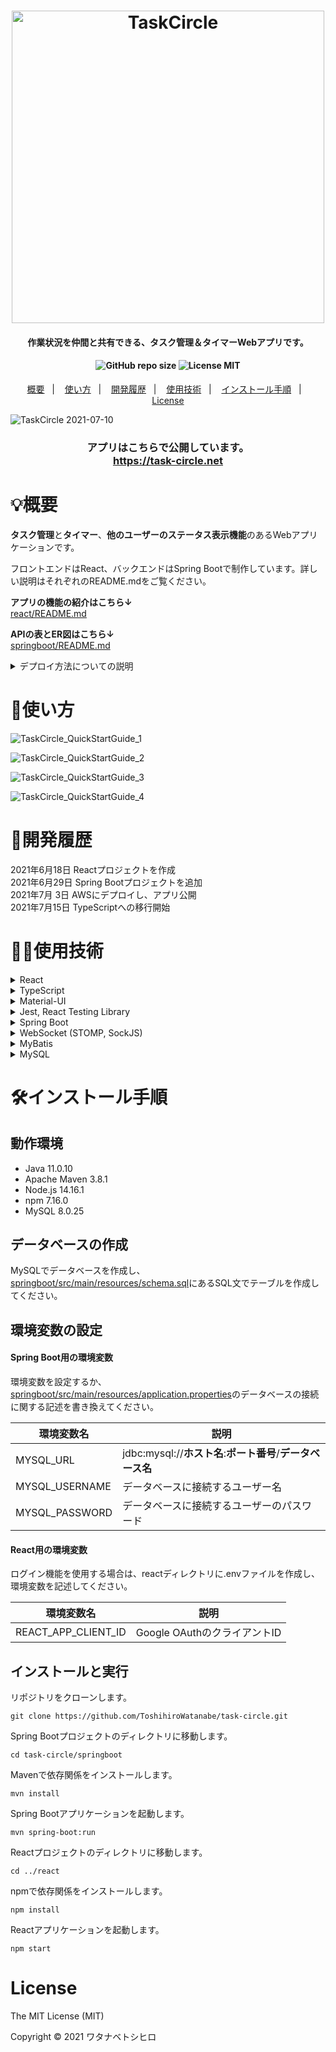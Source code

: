 <h1 align="center">
<img src="https://user-images.githubusercontent.com/79039863/125965026-0afa11d2-9678-4e71-82e3-683bd205fee0.png" alt="TaskCircle" title="TaskCircle" width="500">
</h1>

<h4 align="center">作業状況を仲間と共有できる、タスク管理＆タイマーWebアプリです。</h4>

<h4 align="center">
<img alt="GitHub repo size" src="https://img.shields.io/github/repo-size/ToshihiroWatanabe/task-circle">
<img alt="License MIT" src="https://img.shields.io/github/license/ToshihiroWatanabe/task-circle">
</h4>

<p align="center">
  <a href="#概要">概要</a>&nbsp;&nbsp;&nbsp;|&nbsp;&nbsp;&nbsp;
  <a href="#使い方">使い方</a>&nbsp;&nbsp;&nbsp;|&nbsp;&nbsp;&nbsp;
  <a href="#開発履歴">開発履歴</a>&nbsp;&nbsp;&nbsp;|&nbsp;&nbsp;&nbsp;
  <a href="#使用技術">使用技術</a>&nbsp;&nbsp;&nbsp;|&nbsp;&nbsp;&nbsp;
  <a href="#インストール手順">インストール手順</a>&nbsp;&nbsp;&nbsp;|&nbsp;&nbsp;&nbsp;
  <a href="#license">License</a>
</p>

![TaskCircle 2021-07-10](https://user-images.githubusercontent.com/79039863/126265535-fe696cba-fe48-4c63-9933-e51c40aff972.gif)

<h3 align="center">アプリはこちらで公開しています。<br>
<a href="https://task-circle.net" align="center">https://task-circle.net</a>
</h3>

# 💡概要

**タスク管理**と**タイマー**、**他のユーザーのステータス表示機能**のあるWebアプリケーションです。

フロントエンドはReact、バックエンドはSpring Bootで制作しています。詳しい説明はそれぞれのREADME.mdをご覧ください。

**アプリの機能の紹介はこちら↓**<br>
[react/README.md](/react/README.md)

**APIの表とER図はこちら↓**<br>
[springboot/README.md](/springboot/README.md)

<details>
  <summary>デプロイ方法についての説明</summary>

  - ビルド時は、まずReactアプリケーションをビルドしたものをSpring Bootプロジェクトに統合してから、Spring Bootアプリケーションをビルドします。<br>
  - AWS上でEC2とRDSを作成し、EC上のTomcatでSpring Bootアプリケーションを起動させています。<br>
  - CI/CDツールはCircleCIを利用していて、mainブランチへのプッシュがあると自動でデプロイされます。<br>
  - 独自ドメインを取得してRoute53に登録し、Let's Encryptで取得した証明書をTomcatにインストールし、80番と443番ポートの通信を8443番ポートへ転送してHTTPS化しています。<br>
</details>

# 🔰使い方

![TaskCircle_QuickStartGuide_1](https://user-images.githubusercontent.com/79039863/125425089-ce0972c5-b7ea-4c47-b917-ae6bd2e5e632.png)

![TaskCircle_QuickStartGuide_2](https://user-images.githubusercontent.com/79039863/126100268-13ac01b3-6ce1-4d8b-a15f-205b2f860c99.png)

![TaskCircle_QuickStartGuide_3](https://user-images.githubusercontent.com/79039863/125425203-c1e9b5d6-135c-4b97-b2dc-f7dab6af188c.png)

![TaskCircle_QuickStartGuide_4](https://user-images.githubusercontent.com/79039863/125425277-bd286a68-8cc4-4c35-b1a1-757847d78c9f.png)

# 📅開発履歴

2021年6月18日 Reactプロジェクトを作成  
2021年6月29日 Spring Bootプロジェクトを追加  
2021年7月 3日 AWSにデプロイし、アプリ公開  
2021年7月15日 TypeScriptへの移行開始  

# 👨‍💻使用技術

<details>
  <summary>React</summary>
  JavaScriptのライブラリです。Create React Appでプロジェクトを作成しました。
</details>
<details>
  <summary>TypeScript</summary>
  JavaScriptで型宣言をできるようにした言語です。
</details>
<details>
  <summary>Material-UI</summary>
  ReactのUIフレームワークです。Googleが提唱するマテリアルデザインのようなUIを作ることができます。
</details>
<details>
  <summary>Jest, React Testing Library</summary>
  JavaScriptのテストランナーと、Reactコンポーネントのテストライブラリです。
</details>
<details>
  <summary>Spring Boot</summary>
  Javaのフレームワークです。バックエンド(サーバーサイド)アプリケーションとして利用しています。
</details>
<details>
  <summary>WebSocket (STOMP, SockJS)</summary>
  HTTP通信とは別の通信方法で、リアルタイムな双方向通信ができます。ルーム機能でタイマーの状況を送受信するのに利用しています。
</details>
<details>
  <summary>MyBatis</summary>
  Javaの世界とデータベースの世界をつなぐO/Rマッパーです。
</details>
<details>
  <summary>MySQL</summary>
  データベースを管理するためのシステムおよび言語です。基本的なCRUD処理(新規作成、取得、更新、削除)を行っています。
</details>

# 🛠インストール手順

## 動作環境

- Java 11.0.10
- Apache Maven 3.8.1
- Node.js 14.16.1
- npm 7.16.0
- MySQL 8.0.25

## データベースの作成

MySQLでデータベースを作成し、
[springboot/src/main/resources/schema.sql](/springboot/src/main/resources/schema.sql)にあるSQL文でテーブルを作成してください。

## 環境変数の設定

#### Spring Boot用の環境変数

環境変数を設定するか、[springboot/src/main/resources/application.properties](/springboot/src/main/resources/application.properties)のデータベースの接続に関する記述を書き換えてください。

環境変数名|説明
---|---
MYSQL_URL|jdbc:mysql://**ホスト名**:**ポート番号**/**データベース名**
MYSQL_USERNAME|データベースに接続するユーザー名
MYSQL_PASSWORD|データベースに接続するユーザーのパスワード

#### React用の環境変数

ログイン機能を使用する場合は、reactディレクトリに.envファイルを作成し、環境変数を記述してください。

環境変数名|説明
---|---
REACT_APP_CLIENT_ID|Google OAuthのクライアントID

## インストールと実行

リポジトリをクローンします。
```
git clone https://github.com/ToshihiroWatanabe/task-circle.git
```
Spring Bootプロジェクトのディレクトリに移動します。
```
cd task-circle/springboot
```
Mavenで依存関係をインストールします。
```
mvn install
```
Spring Bootアプリケーションを起動します。
```
mvn spring-boot:run
```
Reactプロジェクトのディレクトリに移動します。
```
cd ../react
```
npmで依存関係をインストールします。
```
npm install
```
Reactアプリケーションを起動します。
```
npm start
```

# License

The MIT License (MIT)

Copyright © 2021 ワタナベトシヒロ

